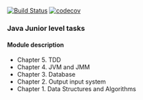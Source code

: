 [![Build Status](https://travis-ci.com/yarmail/job4j_design.svg?branch=master)](https://travis-ci.com/yarmail/job4j_design)
[![codecov](https://codecov.io/gh/yarmail/job4j_design/branch/master/graph/badge.svg)](https://codecov.io/gh/yarmail/job4j_design)

### Java Junior level tasks

#### Module description
* Chapter 5. TDD
* Chapter 4. JVM and JMM
* Chapter 3. Database
* Chapter 2. Output input system
* Chapter 1. Data Structures and Algorithms <br>